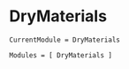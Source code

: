 # DryMaterials

```@meta
CurrentModule = DryMaterials
```

```@autodocs
Modules = [ DryMaterials ]
```
